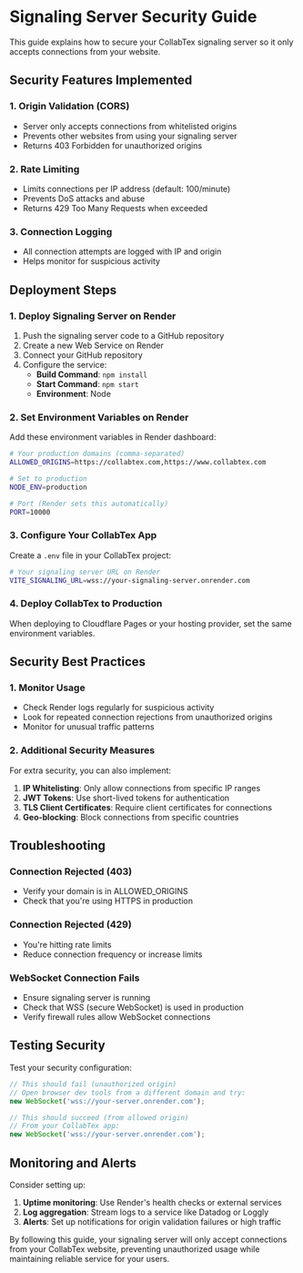 # Signaling Server Security Guide

This guide explains how to secure your CollabTex signaling server so it only accepts connections from your website.

## Security Features Implemented

### 1. Origin Validation (CORS)
- Server only accepts connections from whitelisted origins
- Prevents other websites from using your signaling server
- Returns 403 Forbidden for unauthorized origins

### 2. Rate Limiting
- Limits connections per IP address (default: 100/minute)
- Prevents DoS attacks and abuse
- Returns 429 Too Many Requests when exceeded

### 3. Connection Logging
- All connection attempts are logged with IP and origin
- Helps monitor for suspicious activity

## Deployment Steps

### 1. Deploy Signaling Server on Render

1. Push the signaling server code to a GitHub repository
2. Create a new Web Service on Render
3. Connect your GitHub repository
4. Configure the service:
   - **Build Command**: `npm install`
   - **Start Command**: `npm start`
   - **Environment**: Node

### 2. Set Environment Variables on Render

Add these environment variables in Render dashboard:

```bash
# Your production domains (comma-separated)
ALLOWED_ORIGINS=https://collabtex.com,https://www.collabtex.com

# Set to production
NODE_ENV=production

# Port (Render sets this automatically)
PORT=10000
```

### 3. Configure Your CollabTex App

Create a `.env` file in your CollabTex project:

```bash
# Your signaling server URL on Render
VITE_SIGNALING_URL=wss://your-signaling-server.onrender.com
```

### 4. Deploy CollabTex to Production

When deploying to Cloudflare Pages or your hosting provider, set the same environment variables.

## Security Best Practices

### 1. Monitor Usage

- Check Render logs regularly for suspicious activity
- Look for repeated connection rejections from unauthorized origins
- Monitor for unusual traffic patterns

### 2. Additional Security Measures

For extra security, you can also implement:

1. **IP Whitelisting**: Only allow connections from specific IP ranges
2. **JWT Tokens**: Use short-lived tokens for authentication
3. **TLS Client Certificates**: Require client certificates for connections
4. **Geo-blocking**: Block connections from specific countries

## Troubleshooting

### Connection Rejected (403)
- Verify your domain is in ALLOWED_ORIGINS
- Check that you're using HTTPS in production

### Connection Rejected (429)
- You're hitting rate limits
- Reduce connection frequency or increase limits

### WebSocket Connection Fails
- Ensure signaling server is running
- Check that WSS (secure WebSocket) is used in production
- Verify firewall rules allow WebSocket connections

## Testing Security

Test your security configuration:

```javascript
// This should fail (unauthorized origin)
// Open browser dev tools from a different domain and try:
new WebSocket('wss://your-server.onrender.com');

// This should succeed (from allowed origin)
// From your CollabTex app:
new WebSocket('wss://your-server.onrender.com');
```

## Monitoring and Alerts

Consider setting up:

1. **Uptime monitoring**: Use Render's health checks or external services
2. **Log aggregation**: Stream logs to a service like Datadog or Loggly
3. **Alerts**: Set up notifications for origin validation failures or high traffic

By following this guide, your signaling server will only accept connections from your CollabTex website, preventing unauthorized usage while maintaining reliable service for your users.